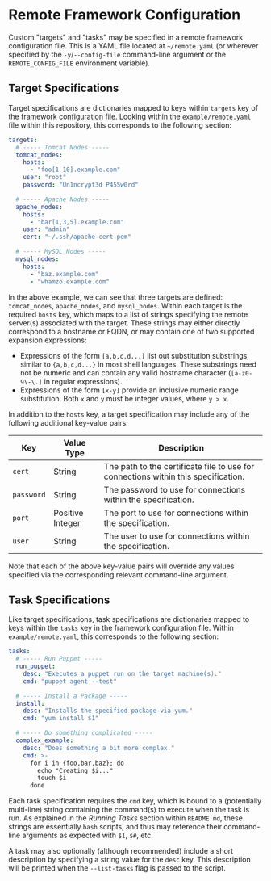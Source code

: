 # Remote Framework Configuration

Custom "targets" and "tasks" may be specified in a remote framework configuration file. This is a YAML file located at `~/remote.yaml` (or wherever specified by the `-y`/`--config-file` command-line argument or the `REMOTE_CONFIG_FILE` environment variable).

## Target Specifications

Target specifications are dictionaries mapped to keys within `targets` key of the framework configuration file. Looking within the `example/remote.yaml` file within this repository, this corresponds to the following section:

```yaml
targets:
  # ----- Tomcat Nodes -----
  tomcat_nodes:
    hosts:
      - "foo[1-10].example.com"
    user: "root"
    password: "Un1ncrypt3d P455w0rd"

  # ----- Apache Nodes -----
  apache_nodes:
    hosts:
      - "bar[1,3,5].example.com"
    user: "admin"
    cert: "~/.ssh/apache-cert.pem"

  # ----- MySQL Nodes -----
  mysql_nodes:
    hosts:
      - "baz.example.com"
      - "whamzo.example.com"
```

In the above example, we can see that three targets are defined: `tomcat_nodes`, `apache_nodes`, and `mysql_nodes`. Within each target is the required `hosts` key, which maps to a list of strings specifying the remote server(s) associated with the target. These strings may either directly correspond to a hostname or FQDN, or may contain one of two supported expansion expressions:

* Expressions of the form `[a,b,c,d...]` list out substitution substrings, similar to `{a,b,c,d...}` in most shell languages. These substrings need not be numeric and can contain any valid hostname character (`[a-z0-9\-\.]` in regular expressions).
* Expressions of the form `[x-y]` provide an inclusive numeric range substitution. Both `x` and `y` must be integer values, where `y > x`.

In addition to the `hosts` key, a target specification may include any of the following additional key-value pairs:

| Key        | Value Type       | Description                                                                        |
|------------|------------------|------------------------------------------------------------------------------------|
| `cert`     | String           | The path to the certificate file to use for connections within this specification. |
| `password` | String           | The password to use for connections within the specification.                      |
| `port`     | Positive Integer | The port to use for connections within the specification.                          |
| `user`     | String           | The user to use for connections within the specification.                          |

Note that each of the above key-value pairs will override any values specified via the corresponding relevant command-line argument.


## Task Specifications

Like target specifications, task specifications are dictionaries mapped to keys within the `tasks` key in the framework configuration file. Within `example/remote.yaml`, this corresponds to the following section:

```yaml
tasks:
  # ----- Run Puppet -----
  run_puppet:
    desc: "Executes a puppet run on the target machine(s)."
    cmd: "puppet agent --test"

  # ----- Install a Package -----
  install:
    desc: "Installs the specified package via yum."
    cmd: "yum install $1"

  # ----- Do something complicated -----
  complex_example:
    desc: "Does something a bit more complex."
    cmd: >-
      for i in {foo,bar,baz}; do
        echo "Creating $i..."
        touch $i
      done
```

Each task specification requires the `cmd` key, which is bound to a (potentially multi-line) string containing the command(s) to execute when the task is run. As explained in the _Running Tasks_ section within `README.md`, these strings are essentially `bash` scripts, and thus may reference their command-line arguments as expected with `$1`, `$#`, etc.

A task may also optionally (although recommended) include a short description by specifying a string value for the `desc` key. This description will be printed when the `--list-tasks` flag is passed to the script.
